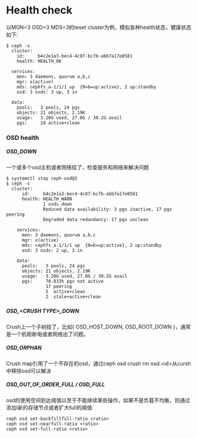 # Health check

以MON=3 OSD=3 MDS=3的teset cluster为例，模拟各种health状态，健康状态如下:

```
$ ceph -s
  cluster:
    id:     b4c2e1a3-bec4-4c87-bc7b-abb7a17e8581
    health: HEALTH_OK

  services:
    mon: 3 daemons, quorum a,b,c
    mgr: x(active)
    mds: cephfs_a-1/1/1 up  {0=b=up:active}, 2 up:standby
    osd: 3 osds: 3 up, 3 in

  data:
    pools:   3 pools, 24 pgs
    objects: 21 objects, 2.19K
    usage:   3.20G used, 27.0G / 30.2G avail
    pgs:     24 active+clean
```

### OSD health

##### OSD\_DOWN

一个或多个osd主机或者网络挂了，检查服务和网络来解决问题

```
$ systemctl stop ceph-osd@2
$ ceph -s
  cluster:
      id:     b4c2e1a3-bec4-4c87-bc7b-abb7a17e8581
      health: HEALTH_WARN
              1 osds down
              Reduced data availability: 3 pgs inactive, 17 pgs peering
              Degraded data redundancy: 17 pgs unclean

    services:
      mon: 3 daemons, quorum a,b,c
      mgr: x(active)
      mds: cephfs_a-1/1/1 up  {0=b=up:active}, 2 up:standby
      osd: 3 osds: 2 up, 3 in

    data:
      pools:   3 pools, 24 pgs
      objects: 21 objects, 2.19K
      usage:   3.20G used, 27.0G / 30.2G avail
      pgs:     70.833% pgs not active
               17 peering
               5  active+clean
               2  stale+active+clean
```

##### 

##### OSD\_&lt;CRUSH TYPE&gt;\_DOWN

Crush上一个子树挂了，比如{ OSD\_HOST\_DOWN, OSD\_ROOT\_DOWN }，通常是一个机柜断电或者网络出了问题。

##### OSD\_ORPHAN

Crush map引用了一个不存在的osd，通过ceph osd crush rm osd.&lt;id&gt;从cursh中移除osd可以解决

##### OSD\_OUT\_OF\_ORDER\_FULL / OSD\_FULL

osd的使用空间到达阈值以至于不能继续某些操作，如果不是负载不均衡，则通过添加i新的存储节点或者扩大full的阈值

```
ceph osd set-backfillfull-ratio <ratio>
ceph osd set-nearfull-ratio <ratio>
ceph osd set-full-ratio <ratio>
```



